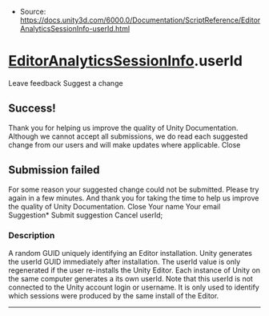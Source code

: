 * Source: https://docs.unity3d.com/6000.0/Documentation/ScriptReference/EditorAnalyticsSessionInfo-userId.html

#  [EditorAnalyticsSessionInfo](https://docs.unity3d.com/6000.0/Documentation/ScriptReference/EditorAnalyticsSessionInfo.html).userId
Leave feedback
Suggest a change
## Success!
Thank you for helping us improve the quality of Unity Documentation. Although we cannot accept all submissions, we do read each suggested change from our users and will make updates where applicable.
Close
## Submission failed
For some reason your suggested change could not be submitted. Please <a>try again</a> in a few minutes. And thank you for taking the time to help us improve the quality of Unity Documentation.
Close
Your name Your email Suggestion* Submit suggestion
Cancel
userId; 
### Description
A random GUID uniquely identifying an Editor installation.
Unity generates the userId GUID immediately after installation. The userId value is only regenerated if the user re-installs the Unity Editor. Each instance of Unity on the same computer generates a its own userId. Note that this userId is not connected to the Unity account login or username. It is only used to identify which sessions were produced by the same install of the Editor.
* * *
